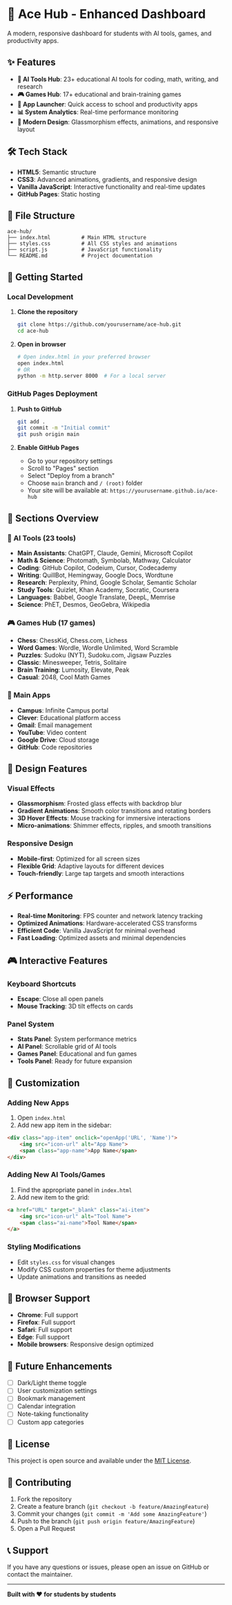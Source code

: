 # 🚀 Ace Hub - Enhanced Dashboard

A modern, responsive dashboard for students with AI tools, games, and productivity apps.

## ✨ Features

- **🤖 AI Tools Hub**: 23+ educational AI tools for coding, math, writing, and research
- **🎮 Games Hub**: 17+ educational and brain-training games
- **📱 App Launcher**: Quick access to school and productivity apps
- **📊 System Analytics**: Real-time performance monitoring
- **🎨 Modern Design**: Glassmorphism effects, animations, and responsive layout

## 🛠️ Tech Stack

- **HTML5**: Semantic structure
- **CSS3**: Advanced animations, gradients, and responsive design
- **Vanilla JavaScript**: Interactive functionality and real-time updates
- **GitHub Pages**: Static hosting

## 📁 File Structure

```
ace-hub/
├── index.html          # Main HTML structure
├── styles.css          # All CSS styles and animations
├── script.js           # JavaScript functionality
└── README.md           # Project documentation
```

## 🚀 Getting Started

### Local Development

1. **Clone the repository**
   ```bash
   git clone https://github.com/yourusername/ace-hub.git
   cd ace-hub
   ```

2. **Open in browser**
   ```bash
   # Open index.html in your preferred browser
   open index.html
   # OR
   python -m http.server 8000  # For a local server
   ```

### GitHub Pages Deployment

1. **Push to GitHub**
   ```bash
   git add .
   git commit -m "Initial commit"
   git push origin main
   ```

2. **Enable GitHub Pages**
   - Go to your repository settings
   - Scroll to "Pages" section
   - Select "Deploy from a branch"
   - Choose `main` branch and `/ (root)` folder
   - Your site will be available at: `https://yourusername.github.io/ace-hub`

## 🎯 Sections Overview

### 🤖 AI Tools (23 tools)
- **Main Assistants**: ChatGPT, Claude, Gemini, Microsoft Copilot
- **Math & Science**: Photomath, Symbolab, Mathway, Calculator
- **Coding**: GitHub Copilot, Codeium, Cursor, Codecademy
- **Writing**: QuillBot, Hemingway, Google Docs, Wordtune
- **Research**: Perplexity, Phind, Google Scholar, Semantic Scholar
- **Study Tools**: Quizlet, Khan Academy, Socratic, Coursera
- **Languages**: Babbel, Google Translate, DeepL, Memrise
- **Science**: PhET, Desmos, GeoGebra, Wikipedia

### 🎮 Games Hub (17 games)
- **Chess**: ChessKid, Chess.com, Lichess
- **Word Games**: Wordle, Wordle Unlimited, Word Scramble
- **Puzzles**: Sudoku (NYT), Sudoku.com, Jigsaw Puzzles
- **Classic**: Minesweeper, Tetris, Solitaire
- **Brain Training**: Lumosity, Elevate, Peak
- **Casual**: 2048, Cool Math Games

### 📱 Main Apps
- **Campus**: Infinite Campus portal
- **Clever**: Educational platform access
- **Gmail**: Email management
- **YouTube**: Video content
- **Google Drive**: Cloud storage
- **GitHub**: Code repositories

## 🎨 Design Features

### Visual Effects
- **Glassmorphism**: Frosted glass effects with backdrop blur
- **Gradient Animations**: Smooth color transitions and rotating borders
- **3D Hover Effects**: Mouse tracking for immersive interactions
- **Micro-animations**: Shimmer effects, ripples, and smooth transitions

### Responsive Design
- **Mobile-first**: Optimized for all screen sizes
- **Flexible Grid**: Adaptive layouts for different devices
- **Touch-friendly**: Large tap targets and smooth interactions

## ⚡ Performance

- **Real-time Monitoring**: FPS counter and network latency tracking
- **Optimized Animations**: Hardware-accelerated CSS transforms
- **Efficient Code**: Vanilla JavaScript for minimal overhead
- **Fast Loading**: Optimized assets and minimal dependencies

## 🎮 Interactive Features

### Keyboard Shortcuts
- **Escape**: Close all open panels
- **Mouse Tracking**: 3D tilt effects on cards

### Panel System
- **Stats Panel**: System performance metrics
- **AI Panel**: Scrollable grid of AI tools
- **Games Panel**: Educational and fun games
- **Tools Panel**: Ready for future expansion

## 🔧 Customization

### Adding New Apps
1. Open `index.html`
2. Add new app item in the sidebar:
```html
<div class="app-item" onclick="openApp('URL', 'Name')">
    <img src="icon-url" alt="App Name">
    <span class="app-name">App Name</span>
</div>
```

### Adding New AI Tools/Games
1. Find the appropriate panel in `index.html`
2. Add new item to the grid:
```html
<a href="URL" target="_blank" class="ai-item">
    <img src="icon-url" alt="Tool Name">
    <span class="ai-name">Tool Name</span>
</a>
```

### Styling Modifications
- Edit `styles.css` for visual changes
- Modify CSS custom properties for theme adjustments
- Update animations and transitions as needed

## 📱 Browser Support

- **Chrome**: Full support
- **Firefox**: Full support
- **Safari**: Full support
- **Edge**: Full support
- **Mobile browsers**: Responsive design optimized

## 🌟 Future Enhancements

- [ ] Dark/Light theme toggle
- [ ] User customization settings
- [ ] Bookmark management
- [ ] Calendar integration
- [ ] Note-taking functionality
- [ ] Custom app categories

## 📄 License

This project is open source and available under the [MIT License](LICENSE).

## 🤝 Contributing

1. Fork the repository
2. Create a feature branch (`git checkout -b feature/AmazingFeature`)
3. Commit your changes (`git commit -m 'Add some AmazingFeature'`)
4. Push to the branch (`git push origin feature/AmazingFeature`)
5. Open a Pull Request

## 📞 Support

If you have any questions or issues, please open an issue on GitHub or contact the maintainer.

---

**Built with ❤️ for students by students**
